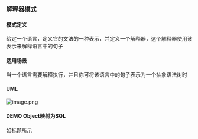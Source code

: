 ### 解释器模式

#### 模式定义
给定一个语言，定义它的文法的一种表示，并定义一个解释器，这个解释器使用该表示来解释语言中的句子

#### 适用场景
当一个语言需要解释执行，并且你可将该语言中的句子表示为一个抽象语法树时

#### UML
![image.png](http://img.masterjoy.top/20190924/e96a1a3f0453e09a0f19d8e0c5d68ca8.png)

#### DEMO Object映射为SQL
如标题所示